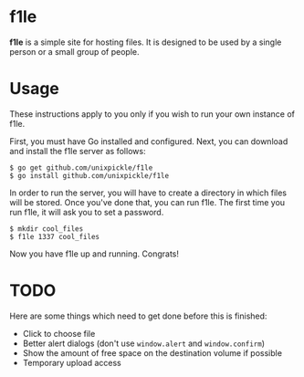 # f1le

**f1le** is a simple site for hosting files. It is designed to be used by a single person or a small group of people.

# Usage

These instructions apply to you only if you wish to run your own instance of f1le.

First, you must have Go installed and configured. Next, you can download and install the f1le server as follows:

    $ go get github.com/unixpickle/f1le
    $ go install github.com/unixpickle/f1le

In order to run the server, you will have to create a directory in which files will be stored. Once you've done that, you can run f1le. The first time you run f1le, it will ask you to set a password.

    $ mkdir cool_files
    $ f1le 1337 cool_files

Now you have f1le up and running. Congrats!

# TODO

Here are some things which need to get done before this is finished:

 * Click to choose file
 * Better alert dialogs (don't use `window.alert` and `window.confirm`)
 * Show the amount of free space on the destination volume if possible
 * Temporary upload access

